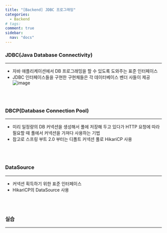 ```yaml
---
title: "[Backend] JDBC 프로그래밍"
categories:
  - Backend
# tags:
comment: true
sidebar:
  nav: "docs"
---
```


### JDBC(Java Database Connectivity)
--- 
- 자바 애플리케이션에서 DB 프로그래밍을 할 수 있도록 도와주는 표준 인터페이스
- JDBC 인터페이스들을 구현한 구현체들은 각 데이터베이스 벤더 사들이 제공
![image](https://github.com/MIMjae/MIMjae.github.io/assets/84848848/9997d770-73f9-4096-b00e-3724bcfbc08b)

  
<br><br>

### DBCP(Database Connection Pool)
--- 

- 미리 일정량의 DB 커넥션을 생성해서 풀에 저장해 두고 있다가 HTTP 요청에 따라 필요할 때 풀에서 커넥션을 가져다 사용하는 기법
- 참고로 스프링 부트 2.0 부터는 디폴트 커넥션 풀로 HikariCP 사용



<br><br>

### DataSource
--- 
- 커넥션 획득하기 위한 표준 인터페이스
- HikariCP의 DataSource 사용

  

<br><br>


### 실습
---


